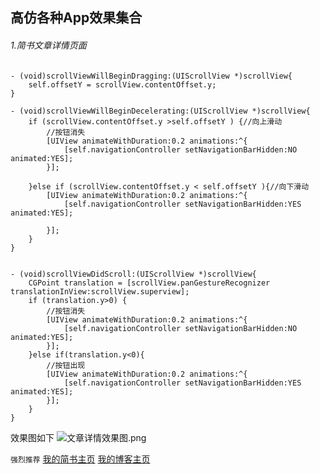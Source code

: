 ## 高仿各种App效果集合
###### 1.简书文章详情页面
```
- (void)scrollViewWillBeginDragging:(UIScrollView *)scrollView{
    self.offsetY = scrollView.contentOffset.y;
}

- (void)scrollViewWillBeginDecelerating:(UIScrollView *)scrollView{
    if (scrollView.contentOffset.y >self.offsetY ) {//向上滑动
        //按钮消失
        [UIView animateWithDuration:0.2 animations:^{
            [self.navigationController setNavigationBarHidden:NO animated:YES];
        }];
        
    }else if (scrollView.contentOffset.y < self.offsetY ){//向下滑动
        [UIView animateWithDuration:0.2 animations:^{
            [self.navigationController setNavigationBarHidden:YES animated:YES];

        }];
    }
}


- (void)scrollViewDidScroll:(UIScrollView *)scrollView{
    CGPoint translation = [scrollView.panGestureRecognizer translationInView:scrollView.superview];
    if (translation.y>0) {
        //按钮消失
        [UIView animateWithDuration:0.2 animations:^{
            [self.navigationController setNavigationBarHidden:NO animated:YES];
        }];
    }else if(translation.y<0){
        //按钮出现
        [UIView animateWithDuration:0.2 animations:^{
            [self.navigationController setNavigationBarHidden:YES animated:YES];
        }];
    }
}

```
效果图如下
![文章详情效果图.png](https://upload-images.jianshu.io/upload_images/20213494-ff17ddeaf18c6b42.png?imageMogr2/auto-orient/strip%7CimageView2/2/w/1240)


`强烈推荐`
[我的简书主页](https://www.jianshu.com/u/32d3d14dd38d)
[我的博客主页](https://blog.csdn.net/muziyuting)
